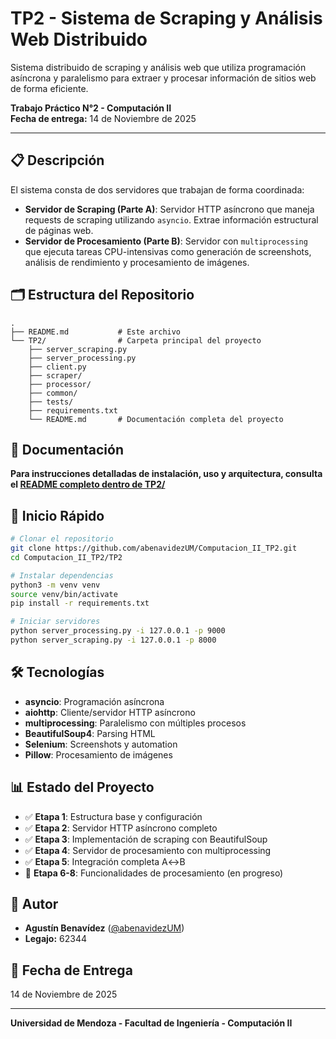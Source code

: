 # TP2 - Sistema de Scraping y Análisis Web Distribuido

Sistema distribuido de scraping y análisis web que utiliza programación asíncrona y paralelismo para extraer y procesar información de sitios web de forma eficiente.

**Trabajo Práctico N°2 - Computación II**  
**Fecha de entrega:** 14 de Noviembre de 2025

---

## 📋 Descripción

El sistema consta de dos servidores que trabajan de forma coordinada:

- **Servidor de Scraping (Parte A)**: Servidor HTTP asíncrono que maneja requests de scraping utilizando `asyncio`. Extrae información estructural de páginas web.
- **Servidor de Procesamiento (Parte B)**: Servidor con `multiprocessing` que ejecuta tareas CPU-intensivas como generación de screenshots, análisis de rendimiento y procesamiento de imágenes.

## 🗂️ Estructura del Repositorio

```
.
├── README.md           # Este archivo
└── TP2/                # Carpeta principal del proyecto
    ├── server_scraping.py
    ├── server_processing.py
    ├── client.py
    ├── scraper/
    ├── processor/
    ├── common/
    ├── tests/
    ├── requirements.txt
    └── README.md       # Documentación completa del proyecto
```

## 📖 Documentación

**Para instrucciones detalladas de instalación, uso y arquitectura, consulta el [README completo dentro de TP2/](./TP2/README.md)**

## 🚀 Inicio Rápido

```bash
# Clonar el repositorio
git clone https://github.com/abenavidezUM/Computacion_II_TP2.git
cd Computacion_II_TP2/TP2

# Instalar dependencias
python3 -m venv venv
source venv/bin/activate
pip install -r requirements.txt

# Iniciar servidores
python server_processing.py -i 127.0.0.1 -p 9000
python server_scraping.py -i 127.0.0.1 -p 8000
```

## 🛠️ Tecnologías

- **asyncio**: Programación asíncrona
- **aiohttp**: Cliente/servidor HTTP asíncrono
- **multiprocessing**: Paralelismo con múltiples procesos
- **BeautifulSoup4**: Parsing HTML
- **Selenium**: Screenshots y automation
- **Pillow**: Procesamiento de imágenes

## 📊 Estado del Proyecto

- ✅ **Etapa 1**: Estructura base y configuración
- ✅ **Etapa 2**: Servidor HTTP asíncrono completo
- ✅ **Etapa 3**: Implementación de scraping con BeautifulSoup
- ✅ **Etapa 4**: Servidor de procesamiento con multiprocessing
- ✅ **Etapa 5**: Integración completa A↔B
- 🔄 **Etapa 6-8**: Funcionalidades de procesamiento (en progreso)

## 👤 Autor

- **Agustín Benavídez** ([@abenavidezUM](https://github.com/abenavidezUM))
- **Legajo:** 62344

## 📅 Fecha de Entrega

14 de Noviembre de 2025

---

**Universidad de Mendoza - Facultad de Ingeniería - Computación II**
